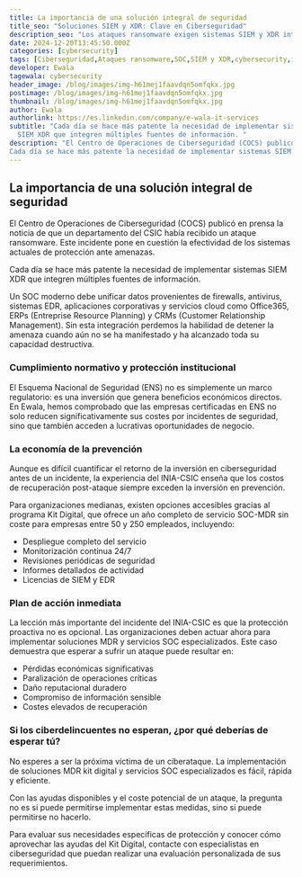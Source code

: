 ```yaml
---
title: La importancia de una solución integral de seguridad
title_seo: "Soluciones SIEM y XDR: Clave en Ciberseguridad"
description_seo: "Los ataques ransomware exigen sistemas SIEM y XDR integrales. Protege tu empresa con SOC-MDR 24/7 y aprovecha el Kit Digital para un año de seguridad sin coste."
date: 2024-12-20T13:45:50.000Z
categories: [cybersecurity]
tags: [Ciberseguridad,Ataques ransomware,SOC,SIEM y XDR,cybersecurity,info]
developer: Ewala
tagewala: cybersecurity
header_image: /blog/images/img-h61mej1faavdqn5omfqkx.jpg
postimage: /blog/images/img-h61mej1faavdqn5omfqkx.jpg
thumbnail: /blog/images/img-h61mej1faavdqn5omfqkx.jpg
author: Ewala
authorlink: https://es.linkedin.com/company/e-wala-it-services
subtitle: "Cada día se hace más patente la necesidad de implementar sistemas
  SIEM XDR que integren múltiples fuentes de información. "
description: "El Centro de Operaciones de Ciberseguridad (COCS) publicó en prensa la noticia de que un departamento del CSIC había recibido un ataque ransomware. Este incidente pone en cuestión la efectividad de los sistemas actual de protección ante amenazas.
Cada día se hace más patente la necesidad de implementar sistemas SIEM XDR que integren múltiples fuentes de información."
---
```

<!--StartFragment-->

## **La importancia de una solución integral de seguridad**

El Centro de Operaciones de Ciberseguridad (COCS) publicó en prensa la noticia de que un departamento del CSIC había recibido un ataque ransomware. Este incidente pone en cuestión la efectividad de los sistemas actuales de protección ante amenazas.

Cada día se hace más patente la necesidad de implementar sistemas SIEM XDR que integren múltiples fuentes de información.

Un SOC moderno debe unificar datos provenientes de firewalls, antivirus, sistemas EDR, aplicaciones corporativas y servicios cloud como Office365, ERPs (Entreprise Resource Planning) y CRMs (Customer Relationship Management). Sin esta integración perdemos la habilidad de detener la amenaza cuando aún no se ha manifestado y ha alcanzado toda su capacidad destructiva.

### **Cumplimiento normativo y protección institucional**

El Esquema Nacional de Seguridad (ENS) no es simplemente un marco regulatorio: es una inversión que genera beneficios económicos directos. En Ewala, hemos comprobado que las empresas certificadas en ENS no solo reducen significativamente sus costes por incidentes de seguridad, sino que también acceden a lucrativas oportunidades de negocio.

### **La economía de la prevención**

Aunque es difícil cuantificar el retorno de la inversión en ciberseguridad antes de un incidente, la experiencia del INIA-CSIC enseña que los costos de recuperación post-ataque siempre exceden la inversión en prevención.

Para organizaciones medianas, existen opciones accesibles gracias al programa Kit Digital, que ofrece un año completo de servicio SOC-MDR sin coste para empresas entre 50 y 250 empleados, incluyendo:

* Despliegue completo del servicio
* Monitorización continua 24/7
* Revisiones periódicas de seguridad
* Informes detallados de actividad
* Licencias de SIEM y EDR

### **Plan de acción inmediata**

La lección más importante del incidente del INIA-CSIC es que la protección proactiva no es opcional. Las organizaciones deben actuar ahora para implementar soluciones MDR y servicios SOC especializados. Este caso demuestra que esperar a sufrir un ataque puede resultar en:

* Pérdidas económicas significativas
* Paralización de operaciones críticas
* Daño reputacional duradero
* Compromiso de información sensible
* Costes elevados de recuperación

### **Si los ciberdelincuentes no esperan, ¿por qué deberías de esperar tú?**

No esperes a ser la próxima víctima de un ciberataque. La implementación de soluciones MDR kit digital y servicios SOC especializados es fácil, rápida y eficiente.  

Con las ayudas disponibles y el coste potencial de un ataque, la pregunta no es si puede permitirse implementar estas medidas, sino si puede permitirse no hacerlo.

Para evaluar sus necesidades específicas de protección y conocer cómo aprovechar las ayudas del Kit Digital, contacte con especialistas en ciberseguridad que puedan realizar una evaluación personalizada de sus requerimientos.

<!--EndFragment-->